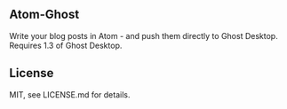 ## Atom-Ghost

Write your blog posts in Atom - and push them directly to Ghost Desktop. Requires 1.3 of Ghost Desktop.

## License
MIT, see LICENSE.md for details.
